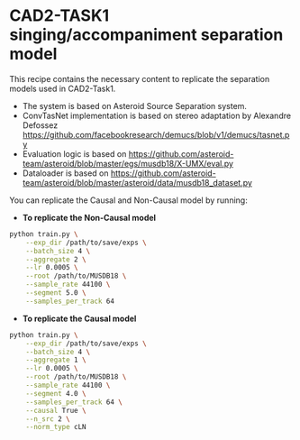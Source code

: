 # CAD2-TASK1 singing/accompaniment separation model

This recipe contains the necessary content to replicate the separation models used in CAD2-Task1.

- The system is based on Asteroid Source Separation system.
- ConvTasNet implementation is based on stereo adaptation by Alexandre Defossez <https://github.com/facebookresearch/demucs/blob/v1/demucs/tasnet.py>
- Evaluation logic is based on <https://github.com/asteroid-team/asteroid/blob/master/egs/musdb18/X-UMX/eval.py>
- Dataloader is based on <https://github.com/asteroid-team/asteroid/blob/master/asteroid/data/musdb18_dataset.py>

You can replicate the Causal and Non-Causal model by running:
* **To replicate the Non-Causal model**
```bash
python train.py \
    --exp_dir /path/to/save/exps \
    --batch_size 4 \
    --aggregate 2 \
    --lr 0.0005 \
    --root /path/to/MUSDB18 \
    --sample_rate 44100 \
    --segment 5.0 \
    --samples_per_track 64
```

* **To replicate the Causal model**
```bash
python train.py \
    --exp_dir /path/to/save/exps \
    --batch_size 4 \
    --aggregate 1 \
    --lr 0.0005 \
    --root /path/to/MUSDB18 \
    --sample_rate 44100 \
    --segment 4.0 \
    --samples_per_track 64 \
    --causal True \
    --n_src 2 \
    --norm_type cLN
```